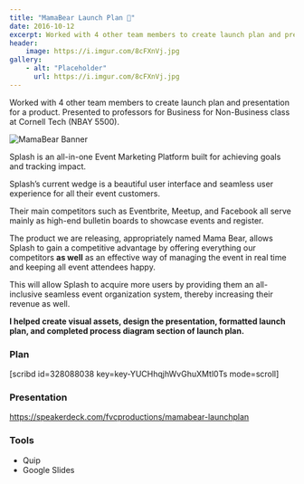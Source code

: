 ```yaml
---
title: "MamaBear Launch Plan 🐻"
date: 2016-10-12
excerpt: Worked with 4 other team members to create launch plan and presentation for a product. Presented to professors for Business for Non-Business class at Cornell Tech (NBAY 5500)
header:
    image: https://i.imgur.com/8cFXnVj.jpg
gallery:
    - alt: "Placeholder"
      url: https://i.imgur.com/8cFXnVj.jpg
---
```


Worked with 4 other team members to create launch plan and presentation
for a product. Presented to professors for Business for Non-Business
class at Cornell Tech (NBAY 5500).

![MamaBear Banner](https://fvcproductions.files.wordpress.com/2016/10/mamabear.png?w=750)

Splash is an all-in-one Event Marketing Platform built for achieving
goals and tracking impact.

Splash’s current wedge is a beautiful user interface and seamless user
experience for all their event customers.

Their main competitors such as Eventbrite, Meetup, and Facebook all
serve mainly as high-end bulletin boards to showcase events and
register.

The product we are releasing, appropriately named Mama Bear, allows
Splash to gain a competitive advantage by offering everything our
competitors **as well** as an effective way of managing the event in
real time and keeping all event attendees happy.

This will allow Splash to acquire more users by providing them an
all-inclusive seamless event organization system, thereby increasing
their revenue as well.

**I helped create visual assets, design the presentation, formatted
launch plan, and completed process diagram section of launch plan.**

### Plan

\[scribd id=328088038 key=key-YUCHhqjhWvGhuXMtl0Ts mode=scroll\]

### Presentation

https://speakerdeck.com/fvcproductions/mamabear-launchplan

### Tools

- Quip
- Google Slides
